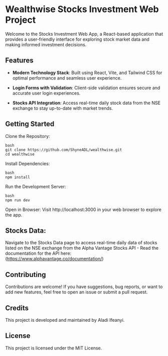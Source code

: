 # Wealthwise Stocks Investment Web Project

Welcome to the Stocks Investment Web App, a React-based application that provides a user-friendly interface for exploring stock market data and making informed investment decisions.

## Features
- **Modern Technology Stack**: Built using React, Vite, and Tailwind CSS for optimal performance and seamless user experience.

- **Login Forms with Validation**: Client-side validation ensures secure and accurate user login experiences.

- **Stocks API Integration**: Access real-time daily stock data from the NSE exchange to stay up-to-date with market trends.

## Getting Started
Clone the Repository:

```
bash
git clone https://github.com/ShyneADL/wealthwise.git
cd wealthwise
```
Install Dependencies:

```
bash
npm install
```

Run the Development Server:
```
bash
npm run dev
```

Open in Browser:
Visit http://localhost:3000 in your web browser to explore the app.


## Stocks Data:
Navigate to the Stocks Data page to access real-time daily data of stocks listed on the NSE exchange from the Alpha Vantage Stocks API - Read the documentation for the API here: (https://www.alphavantage.co/documentation/)

## Contributing
Contributions are welcome! If you have suggestions, bug reports, or want to add new features, feel free to open an issue or submit a pull request.

## Credits
This project is developed and maintained by Aladi Ifeanyi.

## License
This project is licensed under the MIT License.






